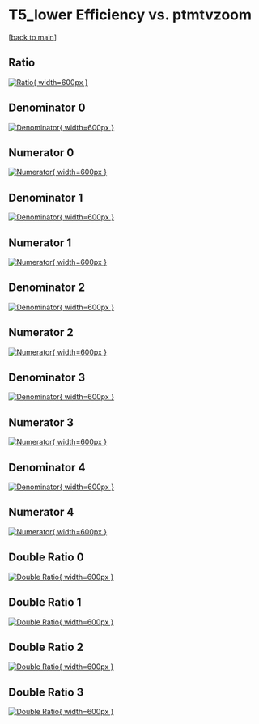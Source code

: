# T5_lower Efficiency vs. ptmtvzoom

[[back to main](./)]



## Ratio

[![Ratio](../mtv/var/T5_lower_xtr_11_0_eff_ptmtvzoom.png){ width=600px }](../mtv/var/T5_lower_xtr_11_0_eff_ptmtvzoom.pdf)

## Denominator 0

[![Denominator](../mtv/den/T5_lower_xtr_11_0_eff_ptmtvzoom_den0.png){ width=600px }](../mtv/den/T5_lower_xtr_11_0_eff_ptmtvzoom_den0.pdf)

## Numerator 0

[![Numerator](../mtv/num/T5_lower_xtr_11_0_eff_ptmtvzoom_num0.png){ width=600px }](../mtv/num/T5_lower_xtr_11_0_eff_ptmtvzoom_num0.pdf)

## Denominator 1

[![Denominator](../mtv/den/T5_lower_xtr_11_0_eff_ptmtvzoom_den1.png){ width=600px }](../mtv/den/T5_lower_xtr_11_0_eff_ptmtvzoom_den1.pdf)

## Numerator 1

[![Numerator](../mtv/num/T5_lower_xtr_11_0_eff_ptmtvzoom_num1.png){ width=600px }](../mtv/num/T5_lower_xtr_11_0_eff_ptmtvzoom_num1.pdf)

## Denominator 2

[![Denominator](../mtv/den/T5_lower_xtr_11_0_eff_ptmtvzoom_den2.png){ width=600px }](../mtv/den/T5_lower_xtr_11_0_eff_ptmtvzoom_den2.pdf)

## Numerator 2

[![Numerator](../mtv/num/T5_lower_xtr_11_0_eff_ptmtvzoom_num2.png){ width=600px }](../mtv/num/T5_lower_xtr_11_0_eff_ptmtvzoom_num2.pdf)

## Denominator 3

[![Denominator](../mtv/den/T5_lower_xtr_11_0_eff_ptmtvzoom_den3.png){ width=600px }](../mtv/den/T5_lower_xtr_11_0_eff_ptmtvzoom_den3.pdf)

## Numerator 3

[![Numerator](../mtv/num/T5_lower_xtr_11_0_eff_ptmtvzoom_num3.png){ width=600px }](../mtv/num/T5_lower_xtr_11_0_eff_ptmtvzoom_num3.pdf)

## Denominator 4

[![Denominator](../mtv/den/T5_lower_xtr_11_0_eff_ptmtvzoom_den4.png){ width=600px }](../mtv/den/T5_lower_xtr_11_0_eff_ptmtvzoom_den4.pdf)

## Numerator 4

[![Numerator](../mtv/num/T5_lower_xtr_11_0_eff_ptmtvzoom_num4.png){ width=600px }](../mtv/num/T5_lower_xtr_11_0_eff_ptmtvzoom_num4.pdf)

## Double Ratio 0

[![Double Ratio](../mtv/ratio/T5_lower_xtr_11_0_eff_ptmtvzoom_ratio0.png){ width=600px }](../mtv/ratio/T5_lower_xtr_11_0_eff_ptmtvzoom_ratio0.pdf)

## Double Ratio 1

[![Double Ratio](../mtv/ratio/T5_lower_xtr_11_0_eff_ptmtvzoom_ratio1.png){ width=600px }](../mtv/ratio/T5_lower_xtr_11_0_eff_ptmtvzoom_ratio1.pdf)

## Double Ratio 2

[![Double Ratio](../mtv/ratio/T5_lower_xtr_11_0_eff_ptmtvzoom_ratio2.png){ width=600px }](../mtv/ratio/T5_lower_xtr_11_0_eff_ptmtvzoom_ratio2.pdf)

## Double Ratio 3

[![Double Ratio](../mtv/ratio/T5_lower_xtr_11_0_eff_ptmtvzoom_ratio3.png){ width=600px }](../mtv/ratio/T5_lower_xtr_11_0_eff_ptmtvzoom_ratio3.pdf)

